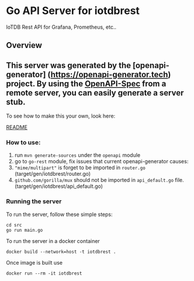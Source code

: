 <!--

    Licensed to the Apache Software Foundation (ASF) under one
    or more contributor license agreements.  See the NOTICE file
    distributed with this work for additional information
    regarding copyright ownership.  The ASF licenses this file
    to you under the Apache License, Version 2.0 (the
    "License"); you may not use this file except in compliance
    with the License.  You may obtain a copy of the License at

        http://www.apache.org/licenses/LICENSE-2.0

    Unless required by applicable law or agreed to in writing,
    software distributed under the License is distributed on an
    "AS IS" BASIS, WITHOUT WARRANTIES OR CONDITIONS OF ANY
    KIND, either express or implied.  See the License for the
    specific language governing permissions and limitations
    under the License.

-->
<!-- generate by openapi and modified manually-->

# Go API Server for iotdbrest

IoTDB Rest API for Grafana, Prometheus, etc..

## Overview
This server was generated by the [openapi-generator]
(https://openapi-generator.tech) project.
By using the [OpenAPI-Spec](https://github.com/OAI/OpenAPI-Specification) from a remote server, you can easily generate a server stub.  
-

To see how to make this your own, look here:

[README](https://openapi-generator.tech)


### How to use:

1. run `mvn generate-sources` under the `openapi` module
2. go to `go-rest` module, fix issues that current openapi-generator causes:
  1. `"mime/multipart"` is forget to be imported in `router.go` (target/gen/iotdbrest/router.go)
  2. `github.com/gorilla/mux` should not be imported in `api_default.go` file. (target/gen/iotdbrest/api_default.go)

### Running the server
To run the server, follow these simple steps:

```
cd src
go run main.go
```

To run the server in a docker container
```
docker build --network=host -t iotdbrest .
```

Once image is built use
```
docker run --rm -it iotdbrest 
```







